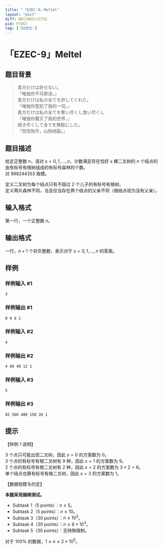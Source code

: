 ```yaml
---
title: "「EZEC-9」Meltel"
layout: "post"
diff: NOI/NOI+/CTSC
pid: P7857
tag: ['O2优化']
---
```

# 「EZEC-9」Meltel
## 题目背景

> 貴方だけは許せない。  
> 『唯独你不可原谅。』  
> 貴方だけは私の全てを許してくれた。  
> 『唯独你宽恕了我的一切。』  
> 貴方だけは私の全てを奪い尽くし食い尽くし  
> 『唯独你覆灭了我的世界，』  
> 焼き尽くして全てを無駄にした。  
> 『焚烧殆尽，山陷地裂。』
## 题目描述

给定正整数 $n$，请对 $s=0,1, \dots, n$，计数满足存在恰好 $s$ 棵二叉树的 $n$ 个结点的由有标号有根树组成的有标号森林的个数。  
对 $998244353$ 取模。

定义二叉树为每个结点只有不超过 $2$ 个儿子的有标号有根树。  
定义两片森林不同，当且仅当存在两个结点的父亲不同（根结点视为没有父亲）。
## 输入格式

第一行，一个正整数 $n$。
## 输出格式

一行，$n+1$ 个非负整数，表示对于 $s=0,1,\dots,n$ 的答案。
## 样例

### 样例输入 #1
```
3
```
### 样例输出 #1
```
0 9 6 1
```
### 样例输入 #2
```
4
```
### 样例输出 #2
```
4 60 48 12 1
```
### 样例输入 #3
```
5
```
### 样例输出 #3
```
85 560 480 150 20 1
```
## 提示

【样例 $1$ 说明】

$3$ 个点只可能出现二叉树，因此 $s=0$ 的方案数为 $0$。  
$3$ 个点的有标号有根二叉树有 $9$ 种，因此 $s=1$ 的方案数为 $9$。  
$2$ 个点的有标号有根二叉树有 $2$ 种，因此 $s=2$ 的方案数为 $3 \times 2 = 6$。  
单个结点也算有标号有根二叉树，因此 $s=3$ 的方案数为 $1$。

【数据规模与约定】

**本题采用捆绑测试。**

-  Subtask 1（5 points）：$n\le 5$。
-  Subtask 2（5 points）：$n \le 10$。
-  Subtask 3（30 points）：$n\le 10^3$。
-  Subtask 4（30 points）：$n\le 8\times 10^3$。
-  Subtask 5（30 points）：无特殊限制。

对于 $100\%$ 的数据，$1 \le n \le 2 \times 10^5$。


